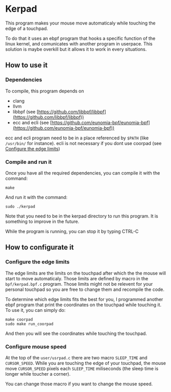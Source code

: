 # Kerpad

This program makes your mouse move automaticaly while touching the edge of a touchpad.

To do that it uses an ebpf program that hooks a specific function of the linux kernel, and comunicates with another program in userpace. This solution is maybe overkill but it allows it to work in every situations.

## How to use it

### Dependencies

To compile, this program depends on
 - clang
 - llvm
 - libbpf (see [https://github.com/libbpf/libbpf](https://github.com/libbpf/libbpf))
 - ecc and ecli (see [https://github.com/eunomia-bpf/eunomia-bpf](https://github.com/eunomia-bpf/eunomia-bpf))

ecc and ecli program need to be in a place referenced by `$PATH` (like `/usr/bin/` for instance).
ecli is not necessary if you dont use coorpad (see [Configure the edge limits](#configure-the-edge-limits))

### Compile and run it

Once you have all the required dependencies, you can compile it with the command:
```
make
```
And run it with the command:
```
sudo ./kerpad
```

Note that you need to be in the kerpad directory to run this program. It is something to improve in the future.

While the program is running, you can stop it by typing CTRL-C

## How to configurate it

### Configure the edge limits

The edge limits are the limits on the touchpad after which the the mouse will start to move automaticaly. Those limits are defined by macro in the `bpf/kerpad.bpf.c` program. Those limits might not be relevent for your personal touchpad so you are free to change them and recompile the code.

To determine which edge limits fits the best for you, I programmed another ebpf program that print the coordinates on the touchpad while touching it. To use it, you can simply do:
```
make coorpad
sudo make run_coorpad
```
And then you will see the coordinates while touching the touchpad.

### Configure mouse speed

At the top of the `user/usrpad.c` there are two macro `SLEEP_TIME` and `CURSOR_SPEED`. While you are touching the edge of your touchpad, the mouse move `CURSOR_SPEED` pixels each `SLEEP_TIME` miliseconds (the sleep time is longer while toucher a corner).

You can change those macro if you want to change the mouse speed.
